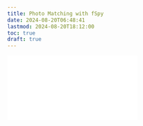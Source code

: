 ```yaml
---
title: Photo Matching with fSpy
date: 2024-08-20T06:48:41
lastmod: 2024-08-20T18:12:00
toc: true
draft: true
---
```


![Link to included file content](../../../../3d-modeling/photo-matching-with-fspy.md)
